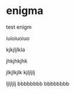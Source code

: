 # enigma
test enigm

iuioiuoiuo


kjkjljlkla

jhkjhkjhk


jlkjlkjlk
kjljljlj


ljljljlj
bbbbbbbb
bbbbbbbb
